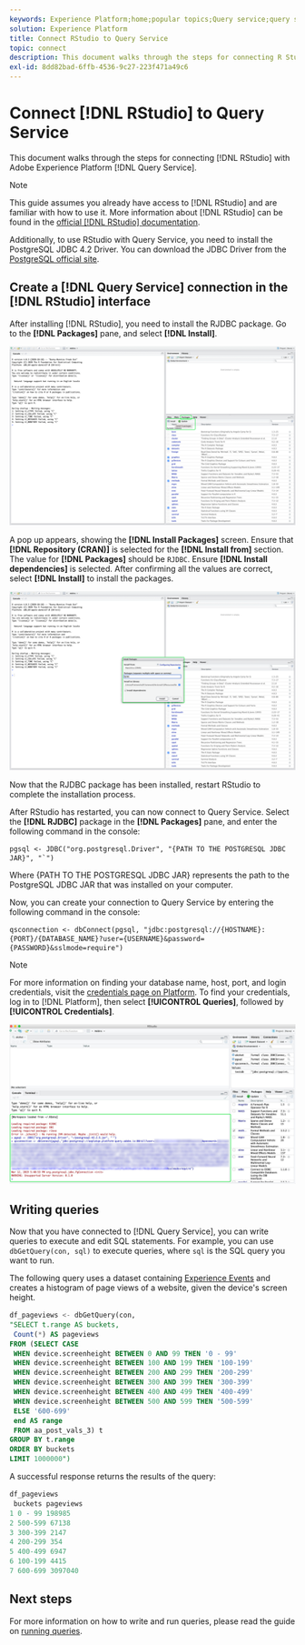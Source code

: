 ```yaml
---
keywords: Experience Platform;home;popular topics;Query service;query service;RStudio;rstudio;connect to query service;
solution: Experience Platform
title: Connect RStudio to Query Service
topic: connect
description: This document walks through the steps for connecting R Studio with Adobe Experience Platform Query Service.
exl-id: 8dd82bad-6ffb-4536-9c27-223f471a49c6
---
```

# Connect [!DNL RStudio] to Query Service

This document walks through the steps for connecting [!DNL RStudio] with Adobe Experience Platform [!DNL Query Service].

>[!NOTE]
>
> This guide assumes you already have access to [!DNL RStudio] and are familiar with how to use it. More information about [!DNL RStudio] can be found in the [official [!DNL RStudio] documentation](https://rstudio.com/products/rstudio/).
> 
> Additionally, to use RStudio with Query Service, you need to install the PostgreSQL JDBC 4.2 Driver. You can download the JDBC Driver from the [PostgreSQL official site](https://jdbc.postgresql.org/download.html).

## Create a [!DNL Query Service] connection in the [!DNL RStudio] interface

After installing [!DNL RStudio], you need to install the RJDBC package. Go to the **[!DNL Packages]** pane, and select **[!DNL Install]**. 

![](../images/clients/rstudio/install-package.png)

A pop up appears, showing the **[!DNL Install Packages]** screen. Ensure that **[!DNL Repository (CRAN)]** is selected for the **[!DNL Install from]** section. The value for **[!DNL Packages]** should be `RJDBC`. Ensure **[!DNL Install dependencies]** is selected. After confirming all the values are correct, select **[!DNL Install]** to install the packages.

![](../images/clients/rstudio/install-jrdbc.png)

Now that the RJDBC package has been installed, restart RStudio to complete the installation process.

After RStudio has restarted, you can now connect to Query Service. Select the **[!DNL RJDBC]** package in the **[!DNL Packages]** pane, and enter the following command in the console:

```console
pgsql <- JDBC("org.postgresql.Driver", "{PATH TO THE POSTGRESQL JDBC JAR}", "`")
```

Where {PATH TO THE POSTGRESQL JDBC JAR} represents the path to the PostgreSQL JDBC JAR that was installed on your computer.

Now, you can create your connection to Query Service by entering the following command in the console:

```console
qsconnection <- dbConnect(pgsql, "jdbc:postgresql://{HOSTNAME}:{PORT}/{DATABASE_NAME}?user={USERNAME}&password={PASSWORD}&sslmode=require")
```

>[!NOTE]
>
>For more information on finding your database name, host, port, and login credentials, visit the [credentials page on Platform](https://platform.adobe.com/query/configuration). To find your credentials, log in to [!DNL Platform], then select **[!UICONTROL Queries]**, followed by **[!UICONTROL Credentials]**.

![](../images/clients/rstudio/connection-rjdbc.png)

## Writing queries

Now that you have connected to [!DNL Query Service], you can write queries to execute and edit SQL statements. For example, you can use `dbGetQuery(con, sql)` to execute queries, where `sql` is the SQL query you want to run.

The following query uses a dataset containing [Experience Events](../best-practices/experience-event-queries.md) and creates a histogram of page views of a website, given the device's screen height.

```sql
df_pageviews <- dbGetQuery(con,
"SELECT t.range AS buckets, 
 Count(*) AS pageviews 
FROM (SELECT CASE 
 WHEN device.screenheight BETWEEN 0 AND 99 THEN '0 - 99' 
 WHEN device.screenheight BETWEEN 100 AND 199 THEN '100-199' 
 WHEN device.screenheight BETWEEN 200 AND 299 THEN '200-299' 
 WHEN device.screenheight BETWEEN 300 AND 399 THEN '300-399' 
 WHEN device.screenheight BETWEEN 400 AND 499 THEN '400-499' 
 WHEN device.screenheight BETWEEN 500 AND 599 THEN '500-599' 
 ELSE '600-699' 
 end AS range 
 FROM aa_post_vals_3) t 
GROUP BY t.range 
ORDER BY buckets 
LIMIT 1000000")
```

A successful response returns the results of the query: 

```r
df_pageviews
 buckets pageviews
1 0 - 99 198985
2 500-599 67138
3 300-399 2147
4 200-299 354
5 400-499 6947
6 100-199 4415
7 600-699 3097040
```

## Next steps

For more information on how to write and run queries, please read the guide on [running queries](../best-practices/writing-queries.md).
